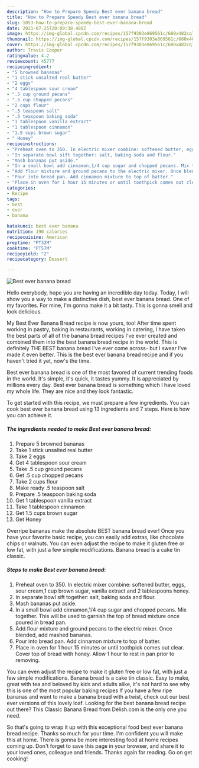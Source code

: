 ```yaml
---
description: "How to Prepare Speedy Best ever banana bread"
title: "How to Prepare Speedy Best ever banana bread"
slug: 1053-how-to-prepare-speedy-best-ever-banana-bread
date: 2021-07-25T20:09:38.488Z
image: https://img-global.cpcdn.com/recipes/157f9303e869561c/680x482cq70/best-ever-banana-bread-recipe-main-photo.jpg
thumbnail: https://img-global.cpcdn.com/recipes/157f9303e869561c/680x482cq70/best-ever-banana-bread-recipe-main-photo.jpg
cover: https://img-global.cpcdn.com/recipes/157f9303e869561c/680x482cq70/best-ever-banana-bread-recipe-main-photo.jpg
author: Travis Cooper
ratingvalue: 4.2
reviewcount: 45777
recipeingredient:
- "5 browned bananas"
- "1 stick unsalted real butter"
- "2 eggs"
- "4 tablespoon sour cream"
- ".5 cup ground pecans"
- ".5 cup chopped pecans"
- "2 cups flour"
- ".5 teaspoon salt"
- ".5 teaspoon baking soda"
- "1 tablespoon vanilla extract"
- "1 tablespoon cinnamon"
- "1.5 cups brown sugar"
- " Honey"
recipeinstructions:
- "Preheat oven to 350. In electric mixer combine: softened butter, eggs, sour cream,1 cup brown sugar, vanilla extract and 2 tablespoons honey."
- "In separate bowl sift together: salt, baking soda and flour."
- "Mash bananas put aside."
- "In a small bowl add cinnamon,1/4 cup sugar and chopped pecans. Mix together. This will be used to garnish the top of bread mixture once poured in bread pan."
- "Add flour mixture and ground pecans to the electric mixer. Once blended, add mashed bananas."
- "Pour into bread pan. Add cinnamon mixture to top of batter."
- "Place in oven for 1 hour 15 minutes or until toothpick comes out clear. Cover top of bread with honey. Allow 1 hour to rest in pan prior to removing."
categories:
- Recipe
tags:
- best
- ever
- banana

katakunci: best ever banana 
nutrition: 190 calories
recipecuisine: American
preptime: "PT32M"
cooktime: "PT57M"
recipeyield: "2"
recipecategory: Dessert

---
```



![Best ever banana bread](https://img-global.cpcdn.com/recipes/157f9303e869561c/680x482cq70/best-ever-banana-bread-recipe-main-photo.jpg)

Hello everybody, hope you are having an incredible day today. Today, I will show you a way to make a distinctive dish, best ever banana bread. One of my favorites. For mine, I'm gonna make it a bit tasty. This is gonna smell and look delicious.

My Best Ever Banana Bread recipe is now yours, too! After time spent working in pastry, baking in restaurants, working in catering, I have taken the best parts of all of the banana bread recipes I&#39;ve ever created and combined them into the best banana bread recipe in the world. This is definitely THE BEST banana bread I&#39;ve ever come across- but I swear I&#39;ve made it even better. This is the best ever banana bread recipe and if you haven&#39;t tried it yet, now&#39;s the time.

Best ever banana bread is one of the most favored of current trending foods in the world. It's simple, it's quick, it tastes yummy. It is appreciated by millions every day. Best ever banana bread is something which I have loved my whole life. They are nice and they look fantastic.


To get started with this recipe, we must prepare a few ingredients. You can cook best ever banana bread using 13 ingredients and 7 steps. Here is how you can achieve it.

<!--inarticleads1-->

##### The ingredients needed to make Best ever banana bread:

1. Prepare 5 browned bananas
1. Take 1 stick unsalted real butter
1. Take 2 eggs
1. Get 4 tablespoon sour cream
1. Take .5 cup ground pecans
1. Get .5 cup chopped pecans
1. Take 2 cups flour
1. Make ready .5 teaspoon salt
1. Prepare .5 teaspoon baking soda
1. Get 1 tablespoon vanilla extract
1. Take 1 tablespoon cinnamon
1. Get 1.5 cups brown sugar
1. Get  Honey


Overripe bananas make the absolute BEST banana bread ever! Once you have your favorite basic recipe, you can easily add extras, like chocolate chips or walnuts. You can even adjust the recipe to make it gluten free or low fat, with just a few simple modifications. Banana bread is a cake tin classic. 

<!--inarticleads2-->

##### Steps to make Best ever banana bread:

1. Preheat oven to 350. In electric mixer combine: softened butter, eggs, sour cream,1 cup brown sugar, vanilla extract and 2 tablespoons honey.
1. In separate bowl sift together: salt, baking soda and flour.
1. Mash bananas put aside.
1. In a small bowl add cinnamon,1/4 cup sugar and chopped pecans. Mix together. This will be used to garnish the top of bread mixture once poured in bread pan.
1. Add flour mixture and ground pecans to the electric mixer. Once blended, add mashed bananas.
1. Pour into bread pan. Add cinnamon mixture to top of batter.
1. Place in oven for 1 hour 15 minutes or until toothpick comes out clear. Cover top of bread with honey. Allow 1 hour to rest in pan prior to removing.


You can even adjust the recipe to make it gluten free or low fat, with just a few simple modifications. Banana bread is a cake tin classic. Easy to make, great with tea and beloved by kids and adults alike, it&#39;s not hard to see why this is one of the most popular baking recipes If you have a few ripe bananas and want to make a banana bread with a twist, check out our best ever versions of this lovely loaf. Looking for the best banana bread recipe out there? This Classic Banana Bread from Delish.com is the only one you need. 

So that's going to wrap it up with this exceptional food best ever banana bread recipe. Thanks so much for your time. I'm confident you will make this at home. There is gonna be more interesting food at home recipes coming up. Don't forget to save this page in your browser, and share it to your loved ones, colleague and friends. Thanks again for reading. Go on get cooking!
